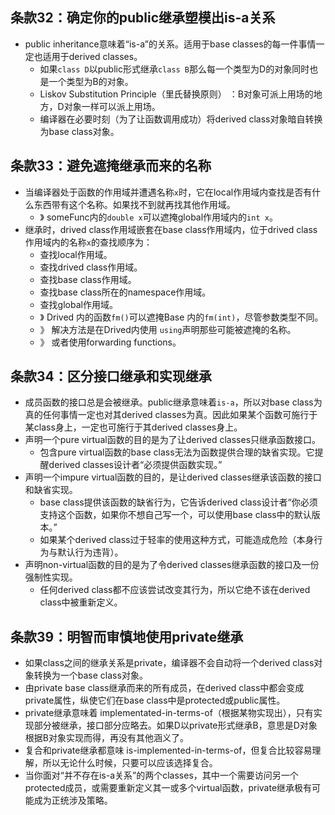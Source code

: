 ## 条款32：确定你的public继承塑模出is-a关系

- public inheritance意味着“is-a”的关系。适用于base classes的每一件事情一定也适用于derived classes。
  - 如果`class D`以public形式继承`class B`那么每一个类型为D的对象同时也是一个类型为B的对象。
  - Liskov Substitution Principle（里氏替换原则） ：B对象可派上用场的地方，D对象一样可以派上用场。
  - 编译器在必要时刻（为了让函数调用成功）将derived class对象暗自转换为base class对象。

## 条款33：避免遮掩继承而来的名称

- 当编译器处于函数的作用域并遭遇名称`x`时，它在local作用域内查找是否有什么东西带有这个名称。如果找不到就再找其他作用域。
  - 》 someFunc内的`double x`可以遮掩global作用域内的`int x`。
- 继承时，drived class作用域嵌套在base class作用域内，位于drived class作用域内的名称`x`的查找顺序为：
  - 查找local作用域。
  - 查找drived class作用域。
  - 查找base class作用域。
  - 查找base class所在的namespace作用域。
  - 查找global作用域。
  - 》 Drived 内的函数`fm()`可以遮掩Base 内的`fm(int)`，尽管参数类型不同。
  - 》 解决方法是在Drived内使用 `using`声明那些可能被遮掩的名称。
  - 》 或者使用forwarding functions。

## 条款34：区分接口继承和实现继承

- 成员函数的接口总是会被继承。public继承意味着`is-a`，所以对base class为真的任何事情一定也对其derived classes为真。因此如果某个函数可施行于某class身上，一定也可施行于其derived classes身上。
- 声明一个pure virtual函数的目的是为了让derived classes只继承函数接口。
  - 包含pure virtual函数的base class无法为函数提供合理的缺省实现。它提醒derived classes设计者“必须提供函数实现。”
- 声明一个impure virtual函数的目的，是让derived classes继承该函数的接口和缺省实现。
  - base class提供该函数的缺省行为，它告诉derived class设计者“你必须支持这个函数，如果你不想自己写一个，可以使用base class中的默认版本。”
  - 如果某个derived class过于轻率的使用这种方式，可能造成危险（本身行为与默认行为违背）。
- 声明non-virtual函数的目的是为了令derived classes继承函数的接口及一份强制性实现。
  - 任何derived class都不应该尝试改变其行为，所以它绝不该在derived class中被重新定义。

## 条款39：明智而审慎地使用private继承

- 如果class之间的继承关系是private，编译器不会自动将一个derived class对象转换为一个base class对象。
- 由private base class继承而来的所有成员，在derived class中都会变成private属性，纵使它们在base class中是protected或public属性。
- private继承意味着 implementated-in-terms-of（根据某物实现出），只有实现部分被继承，接口部分应略去。如果D以private形式继承B，意思是D对象根据B对象实现而得，再没有其他涵义了。
- 复合和private继承都意味 is-implemented-in-terms-of，但复合比较容易理解，所以无论什么时候，只要可以应该选择复合。
- 当你面对“并不存在is-a关系”的两个classes，其中一个需要访问另一个protected成员，或需要重新定义其一或多个virtual函数，private继承极有可能成为正统涉及策略。
